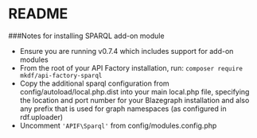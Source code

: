 # README #

###Notes for installing SPARQL add-on module
* Ensure you are running v0.7.4 which includes support for add-on modules
* From the root of your API Factory installation, run: `composer require mkdf/api-factory-sparql`
* Copy the additional sparql configuration from config/autoload/local.php.dist into your main local.php file, specifying the location and port number for your Blazegraph installation and also any prefix that is used for graph namespaces (as configured in rdf.uploader)
* Uncomment `'APIF\Sparql'` from config/modules.config.php